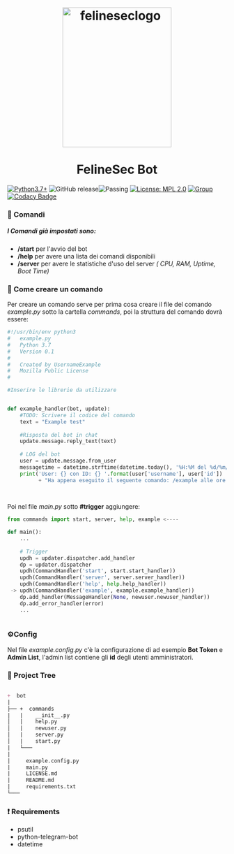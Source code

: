 <h1 align="center">
  <a>
    <img alt="felineseclogo" src="https://firebasestorage.googleapis.com/v0/b/project-web-test-server.appspot.com/o/img%2Flogo.svg.png?alt=media&token=8c4c791a-1d8d-40c4-9036-fedd11f7afae" width="250" height="320">
  </a>
  <br><br> FelineSec Bot <br>
</h1>

[![Python3.7+](https://img.shields.io/badge/Python-3.7%2B-green.svg)](https://www.python.org/downloads) ![GitHub release](https://img.shields.io/github/release-pre/Felinesec/FelineSec-Bot.svg?color=blue&style=popout)![Passing](https://img.shields.io/badge/Build-Passing-brightgreen.svg) [![License: MPL 2.0](https://img.shields.io/badge/License-MPL%202.0-brightgreen.svg)](https://opensource.org/licenses/MPL-2.0) [![Group](https://img.shields.io/badge/Group-%40FelineSec-blue.svg)](https://t.me/FelineSec) [![Codacy Badge](https://api.codacy.com/project/badge/Grade/95904091c7e24a16a0a68c88a344b15e)](https://www.codacy.com/app/Felinesec/FelineSec-Bot?utm_source=github.com&amp;utm_medium=referral&amp;utm_content=Felinesec/FelineSec-Bot&amp;utm_campaign=Badge_Grade)



### :thought_balloon: ​Comandi

##### I Comandi già impostati sono:

+ **/start** per l'avvio del bot
+ **/help** per avere una lista dei comandi disponibili
+ **/server** per avere le statistiche d'uso del server _( CPU, RAM, Uptime, Boot Time)_



### :memo: Come creare un comando

Per creare un comando serve per prima cosa creare il file del comando _example.py_ sotto la cartella _commands_, poi la struttura del comando dovrà essere:



```python
#!/usr/bin/env python3
#   example.py
#   Python 3.7
#   Version 0.1
#
#   Created by UsernameExample
#   Mozilla Public License
#

#Inserire le librerie da utilizzare


def example_handler(bot, update):
    #TODO: Scrivere il codice del comando
    text = "Example test"
    
    #Risposta del bot in chat
    update.message.reply_text(text)
    
    # LOG del bot
    user = update.message.from_user
    messagetime = datetime.strftime(datetime.today(), '%H:%M del %d/%m/%Y')
    print('User: {} con ID: {} '.format(user['username'], user['id'])
          + "Ha appena eseguito il seguente comando: /example alle ore " + messagetime)
    
 
```

Poi nel file _main.py_ sotto **#trigger** aggiungere:

```python
from commands import start, server, help, example <----

def main():
    ...
    
    # Trigger
    updh = updater.dispatcher.add_handler
    dp = updater.dispatcher
    updh(CommandHandler('start', start.start_handler))
    updh(CommandHandler('server', server.server_handler))
    updh(CommandHandler('help', help.help_handler))
 -> updh(CommandHandler('example', example.example_handler))  
    dp.add_handler(MessageHandler(None, newuser.newuser_handler))
    dp.add_error_handler(error)
    ...
   
```

### :gear: ​Config

Nel file _example.config.py_ c'è la configurazione di ad esempio **Bot Token** e **Admin List**, l'admin list contiene gli **id** degli utenti amministratori.

### :open_file_folder: ​Project Tree

```markdown

+  bot
|
├── +  commands
|   |    __init__.py
│   |    help.py
│   |    newuser.py
│   |    server.py
│   |    start.py
|   └───
|   
|     example.config.py
|     main.py
|     LICENSE.md
|     README.md
|     requirements.txt
└───

```

### :heavy_exclamation_mark: Requirements

+ psutil
+ python-telegram-bot
+ datetime




